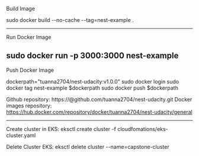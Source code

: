 Build Image

sudo docker build --no-cache --tag=nest-example .

---------------------------------------
Run Docker Image

sudo docker run -p 3000:3000 nest-example
-------------------------------------
Push Docker Image

dockerpath="tuanna2704/nest-udacity:v1.0.0"
sudo docker login
sudo docker tag nest-example $dockerpath
sudo docker push $dockerpath


Github repository: https://@github.com/tuanna2704/nest-udacity.git
Docker images repository: https://hub.docker.com/repository/docker/tuanna2704/nest-udacity/general

--------------------------------------------------
Create cluster in EKS:
eksctl create cluster -f cloudfomations/eks-cluster.yaml

Delete Cluster EKS:
eksctl delete cluster --name=capstone-cluster